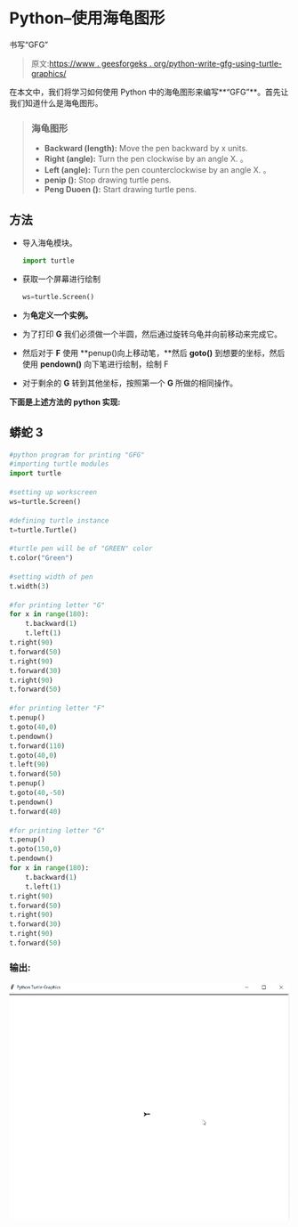 # Python–使用海龟图形

书写“GFG”

> 原文:[https://www . geesforgeks . org/python-write-gfg-using-turtle-graphics/](https://www.geeksforgeeks.org/python-write-gfg-using-turtle-graphics/)

在本文中，我们将学习如何使用 Python 中的海龟图形来编写**“GFG”**。首先让我们知道什么是海龟图形。

> ### 海龟图形
> 
> *   **Backward (length):** Move the pen backward by x units.
> *   **Right (angle):** Turn the pen clockwise by an angle X. 。
> *   **Left (angle):** Turn the pen counterclockwise by an angle X. 。
> *   **penip ():** Stop drawing turtle pens.
> *   **Peng Duoen ():** Start drawing turtle pens.

## 方法

*   导入海龟模块。

    ```py
    import turtle
    ```

*   获取一个屏幕进行绘制

    ```py
    ws=turtle.Screen()
    ```

*   为**龟定义一个实例。**
*   为了打印 **G** 我们必须做一个半圆，然后通过旋转乌龟并向前移动来完成它。
*   然后对于 **F** 使用 **penup()向上移动笔，**然后 **goto()** 到想要的坐标，然后使用 **pendown()** 向下笔进行绘制，绘制 F
*   对于剩余的 **G** 转到其他坐标，按照第一个 **G** 所做的相同操作。

**下面是上述方法的 python 实现:**

## 蟒蛇 3

```py
#python program for printing "GFG"
#importing turtle modules
import turtle

#setting up workscreen
ws=turtle.Screen()

#defining turtle instance
t=turtle.Turtle()

#turtle pen will be of "GREEN" color
t.color("Green")

#setting width of pen
t.width(3)

#for printing letter "G"
for x in range(180):
    t.backward(1)
    t.left(1)
t.right(90)
t.forward(50)
t.right(90)
t.forward(30)
t.right(90)
t.forward(50)

#for printing letter "F"
t.penup()
t.goto(40,0)
t.pendown()
t.forward(110)
t.goto(40,0)
t.left(90)
t.forward(50)
t.penup()
t.goto(40,-50)
t.pendown()
t.forward(40)

#for printing letter "G"
t.penup()
t.goto(150,0)
t.pendown()
for x in range(180):
    t.backward(1)
    t.left(1)
t.right(90)
t.forward(50)
t.right(90)
t.forward(30)
t.right(90)
t.forward(50)
```

### 输出:

![](img/ba5840d55b32ce6960150fd3b10f07c5.png)